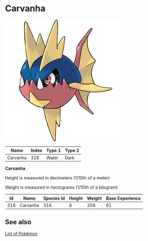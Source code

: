 # Carvanha


![Carvanha](images/318.png)

| **Name** | **Index** | **Type 1** | **Type 2** |
|----|----|----|----|
| Carvanha | 318 | Water | Dark  |

**Carvanha** 


Height is measured in decimeters (1/10th of a meter)

Weight is measured in hectograms (1/10th of a kilogram)

| **Id** | **Name** | **Species Id** | **Height** | **Weight** | **Base Experience** |
|--------|----------|----------------|------------|------------|---------------------|
| 318 | Carvanha | 318 | 8 | 208 | 61 |


## See also

[List of Pokémon](../pokemon.md)
